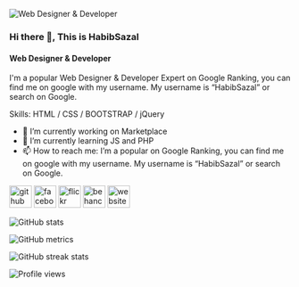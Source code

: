 ![Web Designer & Developer](https://farm66.staticflickr.com/65535/coverphoto/198054761@N04_h.jpg)
### Hi there 👋, This is HabibSazal
#### Web Designer & Developer

I'm a popular Web Designer & Developer Expert on Google Ranking, you can find me on google with my username. My username is “HabibSazal” or search on Google.

Skills: HTML / CSS / BOOTSTRAP / jQuery

- 🔭 I’m currently working on Marketplace 
- 🌱 I’m currently learning JS and PHP 
- 📫 How to reach me: I’m a popular on Google Ranking, you can find me on google with my username. My username is “HabibSazal” or search on Google. 


[<img src='https://cdn.jsdelivr.net/npm/simple-icons@3.0.1/icons/github.svg' alt='github' height='40'>](https://github.com/habibsazal)  [<img src='https://cdn.jsdelivr.net/npm/simple-icons@3.0.1/icons/facebook.svg' alt='facebook' height='40'>](https://www.facebook.com/habibsazal24)  [<img src='https://cdn.jsdelivr.net/npm/simple-icons@3.0.1/icons/flickr.svg' alt='flickr' height='40'>](habibsazal)  [<img src='https://cdn.jsdelivr.net/npm/simple-icons@3.0.1/icons/behance.svg' alt='behance' height='40'>](habibsazal)  [<img src='https://cdn.jsdelivr.net/npm/simple-icons@3.0.1/icons/icloud.svg' alt='website' height='40'>](https://habibsazal.blogspot.com)  

![GitHub stats](https://github-readme-stats.vercel.app/api?username=habibsazal&show_icons=true)  

![GitHub metrics](https://metrics.lecoq.io/habibsazal)  

![GitHub streak stats](https://streak-stats.demolab.com/?user=habibsazal)  

![Profile views](https://gpvc.arturio.dev/habibsazal)  
